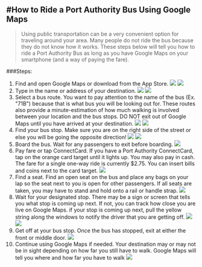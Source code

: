#How to Ride a Port Authority Bus Using Google Maps
-

> Using public transportation can be a very convenient option for traveling around your area. Many people do not ride the bus because they do not know how it works. These steps below will tell you how to ride a Port Authority Bus as long as you have Google Maps on your smartphone (and a way of paying the fare).

###Steps:
1. Find and open Google Maps or download from the App Store.
![](appStore.png)
![](homeScreen.jpg)
2. Type in the name or address of your destination.
![](address.jpg)
![](address2.jpg)
3. Select a bus route.
You want to pay attention to the name of the bus (Ex. "71B") because that is what bus you will be looking out for. These routes also provide a minute-estimation of how much walking is involved between your location and the bus stops. DO NOT exit out of Google Maps until you have arrived at your destination.
![](route.jpg)
![](route2.jpg)
4. Find your bus stop.
Make sure you are on the right side of the street or else you will be going the opposite direction!
![](route3.jpg)
![](busstop.jpg)
5. Board the bus.
Wait for any passengers to exit before boarding.
![](board.jpg)
6. Pay fare or tap ConnectCard.
If you have a Port Authority ConnectCard, tap on the orange card target until it lights up. You may also pay in cash. The fare for a single one-way ride is currently $2.75. You can insert bills and coins next to the card target.
![](card.jpg)
7. Find a seat.
Find an open seat on the bus and place any bags on your lap so the seat next to you is open for other passengers. If all seats are taken, you may have to stand and hold onto a rail or handle strap.
![](seat.jpg)
8. Wait for your designated stop.
There may be a sign or screen that tells you what stop is coming up next. If not, you can track how close you are live on Google Maps. if your stop is coming up next, pull the yellow string along the windows to notify the driver that you are getting off.
![](wait.jpg)
![](string.jpg)
9. Get off at your bus stop.
Once the bus has stopped, exit at either the front or middle door.
![](exit.jpg)
10. Continue using Google Maps if needed.
Your destination may or may not be in sight depending on how far you still have to walk. Google Maps will tell you where and how far you have to walk
![](walk.jpg)

